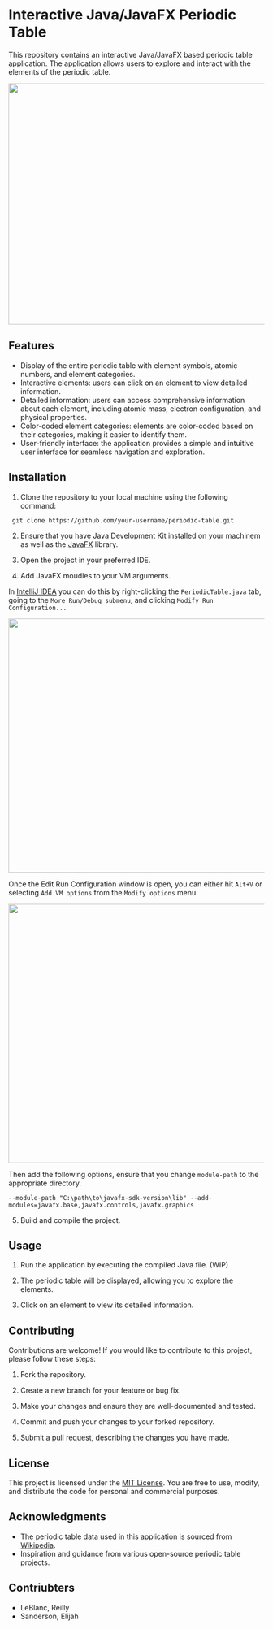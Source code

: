 # Interactive Java/JavaFX Periodic Table

This repository contains an interactive Java/JavaFX based periodic table application. The application allows users to explore and interact with the elements of the periodic table.

<p align="center">
  <img width="800" height="475" src="https://i.imgur.com/Y8KxuXn.png">
</p>

## Features

- Display of the entire periodic table with element symbols, atomic numbers, and element categories.
- Interactive elements: users can click on an element to view detailed information.
- Detailed information: users can access comprehensive information about each element, including atomic mass, electron configuration, and physical properties.
- Color-coded element categories: elements are color-coded based on their categories, making it easier to identify them.
- User-friendly interface: the application provides a simple and intuitive user interface for seamless navigation and exploration.

## Installation

1. Clone the repository to your local machine using the following command:

```GIT 
 git clone https://github.com/your-username/periodic-table.git
```

2. Ensure that you have Java Development Kit installed on your machinem as well as the [JavaFX](https://openjfx.io/) library. 

3. Open the project in your preferred IDE.

4. Add JavaFX moudles to your VM arguments.   

In [IntelliJ IDEA](https://www.jetbrains.com/idea/) you can do this by right-clicking the ``PeriodicTable.java`` tab, going to the ``More Run/Debug submenu``, and clicking ``Modify Run Configuration...``

<p align="center">
  <img width="800" height="500" src="https://i.imgur.com/NjV9q9g.png">
</p>

Once the Edit Run Configuration window is open, you can either hit ``Alt+V`` or selecting ``Add VM options`` from the ``Modify options`` menu

<p align="center">
  <img width="800" height="510" src="https://i.imgur.com/xbDixtd.png">
</p>

Then add the following options, ensure that you change ``module-path`` to the appropriate directory.

```
--module-path "C:\path\to\javafx-sdk-version\lib" --add-modules=javafx.base,javafx.controls,javafx.graphics
```

5. Build and compile the project.

## Usage

1. Run the application by executing the compiled Java file. (WIP)

2. The periodic table will be displayed, allowing you to explore the elements.

3. Click on an element to view its detailed information.

## Contributing

Contributions are welcome! If you would like to contribute to this project, please follow these steps:

1. Fork the repository.

2. Create a new branch for your feature or bug fix.

3. Make your changes and ensure they are well-documented and tested.

4. Commit and push your changes to your forked repository.

5. Submit a pull request, describing the changes you have made.

## License

This project is licensed under the [MIT License](LICENSE). You are free to use, modify, and distribute the code for personal and commercial purposes.

## Acknowledgments

- The periodic table data used in this application is sourced from [Wikipedia](https://www.wikipedia.org/).
- Inspiration and guidance from various open-source periodic table projects.

## Contriubters

- LeBlanc, Reilly
- Sanderson, Elijah
